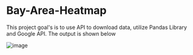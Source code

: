 # Bay-Area-Heatmap
This project goal's is to use API to download data, utilize Pandas Library and Google API.
The output is shown below

![image](https://user-images.githubusercontent.com/94011477/162486624-21858fbe-72a3-4644-9cc2-c779f32bf2c4.png)
